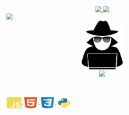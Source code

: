 <div align="center">
  <a href="https://github.com/Cavalheri">
  <img height="180em" src="https://github-readme-stats.vercel.app/api?username=Cavalheri&show_icons=true&theme=dark&include_all_commits=true&count_private=true"/>
  <img height="180em" src="https://github-readme-stats.vercel.app/api/top-langs/?username=Cavalheri&layout=compact&langs_count=7&theme=dark"/>
</div>
<img src="https://komarev.com/ghpvc/?username=Cavalheri&color=red&style=flat">
<div align='center'>
    <a href="https://github.com/Cavalheri">
    <img src='https://github.com/Cavalheri/Cavalheri/blob/main/logo.png' height='128px' weidth'128px' target="_blank"><br>
    <img src="https://readme-typing-svg.herokuapp.com?color=black&center=true&vCenter=true&multiline=true&width=500&height=65&lines=Hello+Friend!;My+name+is+Hyoshaff%2C+and+I'm+a+Pentester">
</div>
<br><br>
</div>
<div style="display: inline_block"><br>
  <img align="center" alt="Hyoshaff-Js" height="30" width="40" src="https://raw.githubusercontent.com/devicons/devicon/master/icons/javascript/javascript-plain.svg">
  <img align="center" alt="Hyoshaff-HTML" height="30" width="40" src="https://raw.githubusercontent.com/devicons/devicon/master/icons/html5/html5-original.svg">
  <img align="center" alt="Hyoshaff-CSS" height="30" width="40" src="https://raw.githubusercontent.com/devicons/devicon/master/icons/css3/css3-original.svg">
  <img align="center" alt="Hyoshaff-Python" height="30" width="40" src="https://raw.githubusercontent.com/devicons/devicon/master/icons/python/python-original.svg">
</div>
 
